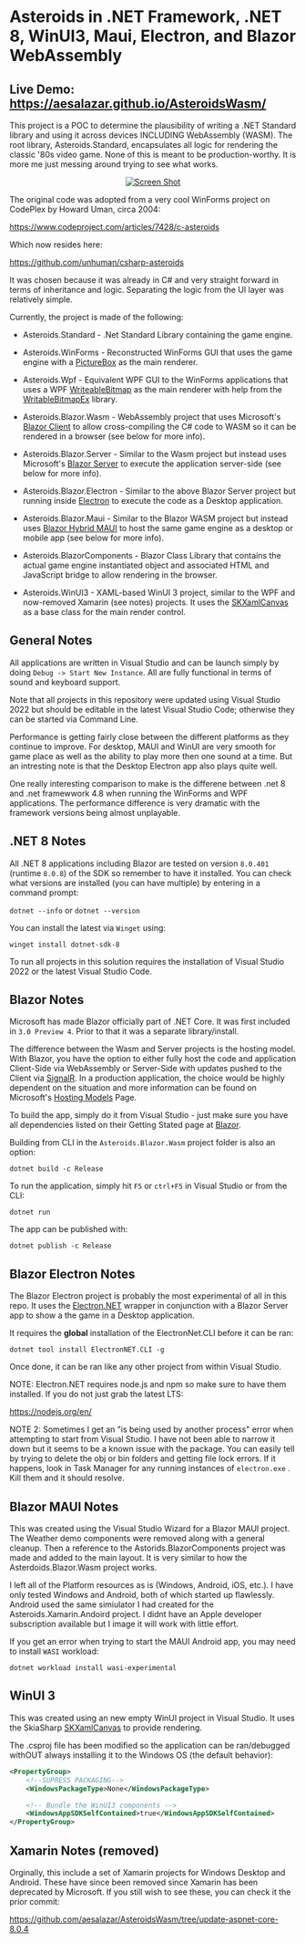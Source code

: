 # Asteroids in .NET Framework, .NET 8, WinUI3, Maui, Electron, and Blazor WebAssembly

## Live Demo: https://aesalazar.github.io/AsteroidsWasm/

This project is a POC to determine the plausibility of writing a .NET Standard library and using it across devices INCLUDING WebAssembly (WASM).  The root library, Asteroids.Standard, encapsulates all logic for rendering the classic '80s video game.  None of this is meant to be production-worthy.  It is more me just messing around trying to see what works.

<div style="text-align: center;">
    <a href="Documents/Screeny.gif" target="_blank">
        <img src="Documents/Screeny.gif" alt="Screen Shot" >
    </a>  
</div>

The original code was adopted from a very cool WinForms project on CodePlex by Howard Uman, circa 2004:

https://www.codeproject.com/articles/7428/c-asteroids

Which now resides here:

https://github.com/unhuman/csharp-asteroids

It was chosen because it was already in C# and very straight forward in terms of inheritance and logic.  Separating the logic from the UI layer was relatively simple.

Currently, the project is made of the following:

- Asteroids.Standard - .Net Standard Library containing the game engine.

- Asteroids.WinForms - Reconstructed WinForms GUI that uses the game engine with a [PictureBox](https://docs.microsoft.com/en-us/dotnet/api/system.windows.forms.picturebox) as the main renderer.

- Asteroids.Wpf - Equivalent WPF GUI to the WinForms applications that uses a WPF [WriteableBitmap](https://docs.microsoft.com/en-us/dotnet/api/system.windows.media.imaging.writeablebitmap) as the main renderer with help from the [WritableBitmapEx](https://github.com/teichgraf/WriteableBitmapEx/) library.

- Asteroids.Blazor.Wasm - WebAssembly project that uses Microsoft's [Blazor Client](https://dotnet.microsoft.com/apps/aspnet/web-apps/client) to allow cross-compiling the C# code to WASM so it can be rendered in a browser (see below for more info).

- Asteroids.Blazor.Server - Similar to the Wasm project but instead uses Microsoft's [Blazor Server](https://docs.microsoft.com/en-us/aspnet/core/blazor/hosting-models?view=aspnetcore-3.1#blazor-server) to execute the application server-side (see below for more info).

- Asteroids.Blazor.Electron - Similar to the above Blazor Server project but running inside [Electron](https://www.electronjs.org/) to execute the code as a Desktop application.

- Asteroids.Blazor.Maui - Similar to the Blazor WASM project but instead uses [Blazor Hybrid MAUI](https://learn.microsoft.com/en-us/aspnet/core/blazor/hybrid/?view=aspnetcore-7.0) to host the same game engine as a desktop or mobile app (see below for more info).

- Asteroids.BlazorComponents - Blazor Class Library that contains the actual game engine instantiated object and associated HTML and JavaScript bridge to allow rendering in the browser.

- Asteroids.WinUI3 - XAML-based WinUI 3 project, similar to the WPF and now-removed Xamarin (see notes) projects.  It uses the [SKXamlCanvas](https://learn.microsoft.com/en-us/dotnet/api/skiasharp.views.windows.skxamlcanvas) as a base class for the main render control.

## General Notes

All applications are written in Visual Studio and can be launch simply by doing `Debug -> Start New Instance`.  All are fully functional in terms of sound and keyboard support.  

Note that all projects in this repository were updated using Visual Studio 2022 but should be editable in the latest Visual Studio Code; otherwise they can be started via Command Line.

Performance is getting fairly close between the different platforms as they continue to improve.  For desktop, MAUI and WinUI are very smooth for game place as well as the ability to play more then one sound at a time. But an intresting note is that the Desktop Electron app also plays quite well.

One really interesting comparison to make is the differene between .net 8 and .net framewwork 4.8 when running the WinForms and WPF applications.  The performance difference is very dramatic with the framework versions being almost unplayable.

## .NET 8 Notes

All .NET 8 applications including Blazor are tested on version `8.0.401` (runtime `8.0.8`) of the SDK so remember to have it installed. You can check what versions are installed (you can have multiple) by entering in a command prompt:

`dotnet --info` or `dotnet --version`

You can install the latest via `Winget` using:

`winget install dotnet-sdk-8`

To run all projects in this solution requires the installation of Visual Studio 2022 or the latest Visual Studio Code.

## Blazor Notes

Microsoft has made Blazor officially part of .NET Core.  It was first included in `3.0 Preview 4`.  Prior to that it was a separate library/install.

The difference between the Wasm and Server projects is the hosting model.  With Blazor, you have the option to either fully host the code and application Client-Side via WebAssembly or Server-Side with updates pushed to the Client via [SignalR](https://docs.microsoft.com/en-us/aspnet/core/signalr/introduction?view=aspnetcore-3.1).  In a production application, the choice would be highly dependent on the situation and more information can be found on Microsoft's [Hosting Models](https://docs.microsoft.com/en-us/aspnet/core/blazor/hosting-models?view=aspnetcore-3.1) Page.

To build the app, simply do it from Visual Studio - just make sure you have all dependencies listed on their Getting Stated page at [Blazor](https://dotnet.microsoft.com/apps/aspnet/web-apps/client).

Building from CLI in the `Asteroids.Blazor.Wasm` project folder is also an option:

```
dotnet build -c Release
```

To run the application, simply hit `F5` or `ctrl+F5` in Visual Studio or from the CLI:

```
dotnet run
```

The app can be published with:

```
dotnet publish -c Release
```

## Blazor Electron Notes

The Blazor Electron project is probably the most experimental of all in this repo.  It uses the [Electron.NET](https://github.com/ElectronNET/Electron.NET) wrapper in conjunction with a Blazor Server app to show a the game in a Desktop application.  

It requires the **global** installation of the ElectronNet.CLI before it can be ran:

```
dotnet tool install ElectronNET.CLI -g
```

Once done, it can be ran like any other project from within Visual Studio.

NOTE: Electron.NET requires node.js and npm so make sure to have them installed.  If you do not just grab the latest LTS:

https://nodejs.org/en/

NOTE 2:  Sometimes I get an "is being used by another process" error when attempting to start from Visual Studio.  I have not been able to narrow it down but it seems to be a known issue with the package.  You can easily tell by trying to delete the obj or bin folders and getting file lock errors.  If it happens, look in Task Manager for any running instances of `electron.exe` .  Kill them and it should resolve.

## Blazor MAUI Notes

This was created using the Visual Studio Wizard for a Blazor MAUI project.  The Weather demo components were removed along with a general cleanup.  Then a reference to the Astorids.BlazorComponents project was made and added to the main layout.  It is very similar to how the Asterdoids.Blazor.Wasm project works.

I left all of the Platform resources as is (Windows, Android, iOS, etc.).  I have only tested Windows and Android, both of which started up flawlessly.  Android used the same simiulator I had created for the Asteroids.Xamarin.Andoird project.  I didnt have an Apple developer subscription available but I image it will work with little effort.

If you get an error when trying to start the MAUI Android app, you may need to install `WASI` workload:

```
dotnet workload install wasi-experimental
```

## WinUI 3

This was created using an new empty WinUI project in Visual Studio. It uses the SkiaSharp [SKXamlCanvas](https://learn.microsoft.com/en-us/dotnet/api/skiasharp.views.windows.skxamlcanvas) to provide rendering.

The .csproj file has been modified so the application can be ran/debugged withOUT always installing it to the Windows OS (the default behavior):

```xml
<PropertyGroup>
    <!--SUPRESS PACKAGING-->
    <WindowsPackageType>None</WindowsPackageType>

    <!-- Bundle the WinUI3 components -->
    <WindowsAppSDKSelfContained>true</WindowsAppSDKSelfContained>
</PropertyGroup>
```

## Xamarin Notes (removed)

Orginally, this include a set of Xamarin projects for Windows Desktop and Android.  These have since been removed since Xamarin has been deprecated by Microsoft.  If you still wish to see these, you can check it the prior commit:

https://github.com/aesalazar/AsteroidsWasm/tree/update-aspnet-core-8.0.4
